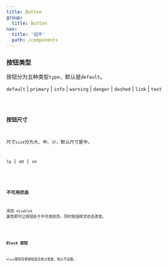 ```yaml
---
title: Button
group:
  title: Button
nav:
  title: '组件'
  path: /components
---
```


### 按钮类型

按钮分为五种类型`type`，默认是`default`。

`default` | `primary` | `info` | `warning` | `danger` | `dashed` | `link` | `text`

<code src="./demo/type.tsx" />

### 按钮尺寸

尺寸`size`分为大、中、小，默认尺寸是中。

`lg` | `md` | `sm`

<code src="./demo/size.tsx" />

### 不可用状态

添加 `disabled` 属性即可让按钮处于不可用状态，同时按钮样式也会改变。

<code src="./demo/disabled.tsx" />

### Block 按钮

`block`属性将使按钮适合其父宽度，默认不设置。

<code src="./demo/block.tsx" />

